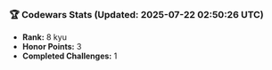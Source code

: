 ### 🏆 Codewars Stats (Updated: 2025-07-22 02:50:26 UTC)

- **Rank:** 8 kyu
- **Honor Points:** 3
- **Completed Challenges:** 1

